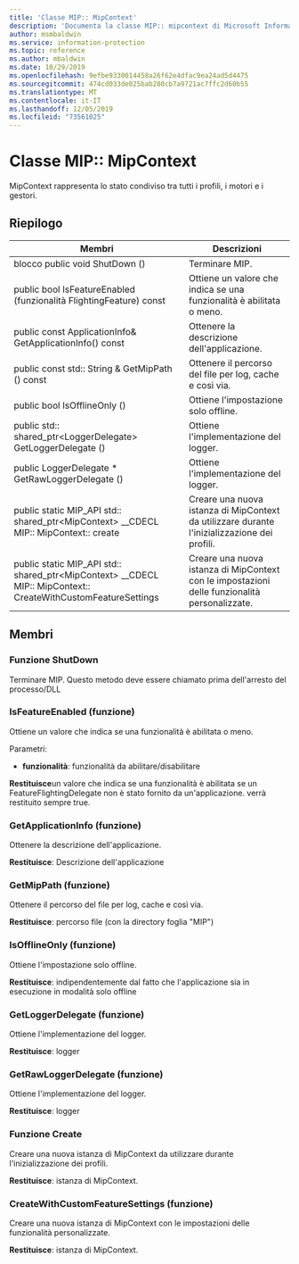```yaml
---
title: 'Classe MIP:: MipContext'
description: 'Documenta la classe MIP:: mipcontext di Microsoft Information Protection (MIP) SDK.'
author: msmbaldwin
ms.service: information-protection
ms.topic: reference
ms.author: mbaldwin
ms.date: 10/29/2019
ms.openlocfilehash: 9efbe9330014458a26f62e4dfac9ea24ad5d4475
ms.sourcegitcommit: 474cd033de025bab280cb7a9721ac7ffc2d60b55
ms.translationtype: MT
ms.contentlocale: it-IT
ms.lasthandoff: 12/05/2019
ms.locfileid: "73561025"
---
```

# <a name="class-mipmipcontext"></a>Classe MIP:: MipContext 
MipContext rappresenta lo stato condiviso tra tutti i profili, i motori e i gestori.
  
## <a name="summary"></a>Riepilogo
 Membri                        | Descrizioni                                
--------------------------------|---------------------------------------------
blocco public void ShutDown ()  |  Terminare MIP.
public bool IsFeatureEnabled (funzionalità FlightingFeature) const  |  Ottiene un valore che indica se una funzionalità è abilitata o meno.
public const ApplicationInfo& GetApplicationInfo() const  |  Ottenere la descrizione dell'applicazione.
public const std:: String & GetMipPath () const  |  Ottenere il percorso del file per log, cache e così via.
public bool IsOfflineOnly ()  |  Ottiene l'impostazione solo offline.
public std:: shared_ptr\<LoggerDelegate\> GetLoggerDelegate ()  |  Ottiene l'implementazione del logger.
public LoggerDelegate * GetRawLoggerDelegate ()  |  Ottiene l'implementazione del logger.
public static MIP_API std:: shared_ptr&lt;MipContext&gt; __CDECL MIP:: MipContext:: create | Creare una nuova istanza di MipContext da utilizzare durante l'inizializzazione dei profili.
public static MIP_API std:: shared_ptr&lt;MipContext&gt; __CDECL MIP:: MipContext:: CreateWithCustomFeatureSettings | Creare una nuova istanza di MipContext con le impostazioni delle funzionalità personalizzate.

## <a name="members"></a>Membri
  
### <a name="shutdown-function"></a>Funzione ShutDown
Terminare MIP.
Questo metodo deve essere chiamato prima dell'arresto del processo/DLL
  
### <a name="isfeatureenabled-function"></a>IsFeatureEnabled (funzione)
Ottiene un valore che indica se una funzionalità è abilitata o meno.

Parametri:  
* **funzionalità**: funzionalità da abilitare/disabilitare



  
**Restituisce**un valore che indica se una funzionalità è abilitata se un FeatureFlightingDelegate non è stato fornito da un'applicazione. verrà restituito sempre true.
  
### <a name="getapplicationinfo-function"></a>GetApplicationInfo (funzione)
Ottenere la descrizione dell'applicazione.

  
**Restituisce**: Descrizione dell'applicazione
  
### <a name="getmippath-function"></a>GetMipPath (funzione)
Ottenere il percorso del file per log, cache e così via.

  
**Restituisce**: percorso file (con la directory foglia "MIP")
  
### <a name="isofflineonly-function"></a>IsOfflineOnly (funzione)
Ottiene l'impostazione solo offline.

  
**Restituisce**: indipendentemente dal fatto che l'applicazione sia in esecuzione in modalità solo offline
  
### <a name="getloggerdelegate-function"></a>GetLoggerDelegate (funzione)
Ottiene l'implementazione del logger.

  
**Restituisce**: logger
  
### <a name="getrawloggerdelegate-function"></a>GetRawLoggerDelegate (funzione)
Ottiene l'implementazione del logger.

  
**Restituisce**: logger

### <a name="create-function"></a>Funzione Create
Creare una nuova istanza di MipContext da utilizzare durante l'inizializzazione dei profili.

**Restituisce**: istanza di MipContext.

### <a name="createwithcustomfeaturesettings-function"></a>CreateWithCustomFeatureSettings (funzione)
Creare una nuova istanza di MipContext con le impostazioni delle funzionalità personalizzate.

**Restituisce**: istanza di MipContext.